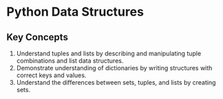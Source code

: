 # Python Data Structures

## Key Concepts
1. Understand tuples and lists by describing and manipulating tuple combinations and list data structures.
2. Demonstrate understanding of dictionaries by writing structures with correct keys and values.
3. Understand the differences between sets, tuples, and lists by creating sets.